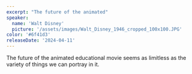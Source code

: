 ```yaml
---
excerpt: "The future of the animated"
speaker:
  name: 'Walt Disney'
  picture: '/assets/images/Walt_Disney_1946_cropped_100x100.JPG'
color: '#6f41d3'
releaseDate: '2024-04-11'
---
```

The future of the animated educational movie seems as limitless as the variety of things we can portray in it.